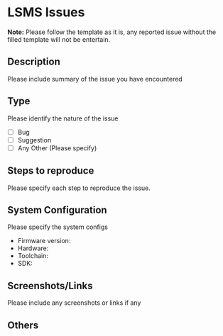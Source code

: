 # LSMS Issues

**Note:** Please follow the template as it is, any reported issue 
without the filled template will not be entertain.

## Description
Please include summary of the issue you have encountered

## Type
Please identify the nature of the issue
- [ ] Bug
- [ ] Suggestion
- [ ] Any Other (Please specify)

## Steps to reproduce
Please specify each step to reproduce the issue.

## System Configuration
Please specify the system configs
* Firmware version:
* Hardware:
* Toolchain:
* SDK:

## Screenshots/Links
Please include any screenshots or links if any

## Others
